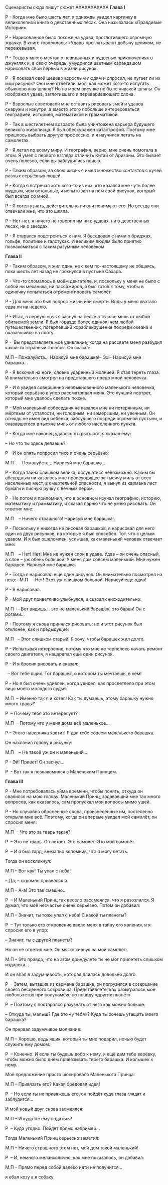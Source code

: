 Сценаристы сюда пишут сюжет
АХАХАХАХАХА
**Глава I**

Р - Когда мне было шесть лет, я однажды увидел картинку в великолепной книге о девственных лесах. Она называлась «Правдивые Истории».

Р - Нарисованное было похоже на удава, проглотившего огромную жвачку. В книге говорилось: «Удавы проглатывают добычу целиком, не пережевывая.

Р - Тогда я много мечтал о невиданных и чудесных приключениях в джунглях и, в свою очередь, умудрился цветным карандашом нарисовать свой первый в жизни рисунок.

Р - Я показал свой шедевр взрослым людям и спросил, не пугает ли их мой рисунок? Они мне ответили, мол, как может кого-то испугать обыкновенная шляпа? Но на моём рисунке не было никакой шляпы. Он изображал удава, заглотившего и переваривающего слона.

Р - Взрослые советовали мне оставить рисовать змей и удавов снаружи и изнутри, а вместо этого побольше интересоваться географией, историей, математикой и грамматикой.

Р - Так в шестилетнем возрасте была уничтожена карьера будущего великого живописца. Я был обескуражен катастрофой. Поэтому мне пришлось выбрать другую профессию, и я научился летать на самолетах.

Р - Я летал по всему миру. И география, верно, мне очень помогала в этом. Я умел с первого взгляда отличить Китай от Аризоны. Это бывает очень полезно, если вы заблудились ночью.

Р - Таким образом, за свою жизнь я имел множество контактов с кучей разных серьёзных людей.

Р - Когда я встречал хоть кого-то из них, кто казался мне чуть более мудрым, чем остальные, я испытывал на нём свой рисунок, который был всегда со мной.

Р - Я хотел узнать, действительно ли они понимают его. Но всегда они отвечали мне, что это шляпа.

Р - Нет-нет, я ничего не говорил им ни о удавах, ни о девственных лесах, ни о звездах.

Р - Я старался подстроиться к ним. Я беседовал с ними о бриджах, гольфе, политике и галстуках. И великим людям было приятно познакомиться с таким разумным человеком

**Глава II**

Р - Таким образом, я жил один, не с кем по-настоящему не общаясь, пока шесть лет назад не грохнулся в пустыне Сахара.

Р - Что-то сломалось в моём двигателе, и, поскольку у меня не было с собой ни механика, ни пассажиров, я был готов к тому, чтобы в одиночку попытаться отремонтировать самолёт.

Р - Для меня это был вопрос жизни или смерти. Воды у меня хватало едва ли на неделю.

Р - Итак, в первую ночь я заснул на песке в тысяче миль от любой обитаемой земли. Я был гораздо более одинок, чем любой путешественник, потерпевший кораблекрушение посреди океана и оказавшийся на плоту.

Р -  Вы представляете моё удивление, когда на рассвете меня разбудил какой-то странный голосок. Он сказал:

М.П – Пожалуйста… Нарисуй мне барашка!– Эх!– Нарисуй мне барашка…

Р - Я вскочил на ноги, словно ударенный молнией. Я стал тереть глаза. И внимательно смотрел на представшего предо мной человечка.

Р - И я увидел совершенно необыкновенного маленького человечка, который серьёзно в упор рассматривал меня. Это лучший портрет, который мне удалось сделать позже.

Р - Мой маленький собеседник не казался мне ни потерянным, ни мёртвым от усталости, ни голодным, ни замёрзшим, ни увечным. Он отнюдь не имел вид ребёнка, заблудшего посреди огромной пустыни, и оказавшегося в тысяче миль от любого населенного пункта.

Р - Когда мне наконец удалось открыть рот, я сказал ему:

– Но что ты здесь делаешь?

Р - И он опять попросил тихо и очень серьёзно:

М.П    – Пожалуйста… Нарисуй мне барашка…

Р - Когда тайна слишком велика, ослушаться невозможно. Каким бы абсурдным ни казалось мне происходящее за тысячу миль от всех населенных мест, в смертельной опасности, я вынул из кармана лист бумаги и писчую ручку с вечным пером.

Р - Но потом я припомнил, что в основном изучал географию, историю, математику и грамматику, и сказал парню что не умею рисовать. Он ответил мне:

М.П    – Ничего страшного! Нарисуй мне барашка!.

Р - Поскольку я никогда не рисовал барашков, я нарисовал для него один из двух рисунков, на которые я был способен. Тот, что с целым удавом. И я был ошеломлен, услышав, как маленький человек отвечает мне:

М.П    – Нет! Нет! Мне не нужен слон в удаве. Удав – он очень опасный, а слон – уж обень большой. У меня дом совсем маленький. Мне нужен барашек. Нарисуй мне барашка.

Р - Тогда я нарисовал ещё один рисунок. Он внимательно посмотрел на него:– М.П   - Нет! Этот уж слишком больной. Нарисуй еще один!

Р - Я нарисовал.

Р - Мой друг приветливо улыбнулся, и сказал снисходительно:

М.П   – Вот видишь… это не маленький барашек, это баран! Он с рогами…

Р - Поэтому я снова принялся рисовать: но и этот рисунок был отклонен, как и предыдущие:

М.П   – Этот слишком старый! Я хочу, чтобы барашек жил долго.

Р - Испытывая нетерпение, потому что мне не терпелось начать ремонт своего двигателя, я нацарапал ещё один рисунок.

Р - И я бросил рисовать и сказал:

  – Вот тебе ящик. Тот барашек, о котором ты мечтаешь, в нём!

Р - Но я был очень удивлен, когда увидел, как просветлело при этом лицо моего молодого судьи.

М.П  – Именно так я и хотел! Как ты думаешь, этому барашку нужно много травы?

Р  – Почему тебя это интересует?

М.П  – Потому что у меня дома всё маленькое…

Р – Этого наверняка хватит! Я дал тебе совсем маленького барашка.

Он наклонил голову к рисунку:

М.П    – Не такой уж он и маленький…

Р - Эй! Привет! Он заснул…

Р  - Вот так я познакомился с Маленьким Принцем.

**Глава III**

Р - Мне потребовалась уйма времени, чтобы понять, откуда он свалился на мою голову. Маленький Принц, задававший мне так много вопросов, как оказалось, сам пропускал мои вопросы мимо ушей.

Р - Но случайно оброненные слова, произнесённые им, постепенно открыли мне всё. Поэтому, когда он впервые увидел мой самолёт, он спросил меня:

М.П  – Что это за тварь такая?

Р  – Это не тварь. Он летает. Это самолёт. Это мой самолёт.

Р  – И я был горд, внезапно вспомнив, что я могу летать.

Тогда он воскликнул:

М.П – Вот как! Ты упал с неба!

– Да, – скромно признался я.

М.П – А-а! Это так смешно…

Р  – И Маленький Принц так весело рассмеялся, что я разозлился. Я думал, что моё несчастье очень серьёзно. Потом он добавил:

М.П – Значит, ты тоже упал с неба! С какой ты планеты?

Р  – Тут только его откровение ввело меня в тайну его явления, и я спросил его в упор:

– Значит, ты с другой планеты?

Но он не ответил мне. Он мягко кивнул на мой самолёт:

М.П – Это правда, что на этом дриндулете ты не мог прилететь слишком издалека…

И он впал в задумчивость, которая длилась довольно долго.

Р  – Затем, вытащив из кармана барашка, он погрузился в созерцание своего бесценного сокровища. Представляете, как разыгралось моё любопытство при полунамёке по поводу «других планет».

Р  – Поэтому я постарался разузнать от него как можно больше:

– Откуда ты, малыш? Где это «у тебя»? Куда ты хочешь утащить моего барашка?

Он прервал задумчивое молчание:

М.П – Хорошо, ведь ящик, который ты мне подарил, ночью будет служить ему домом.

Р  – Конечно. И если ты будешь добр к нему, я ещё дам тебе верёвку, чтобы можно было днём привязывать твоего барашка. И колышек к нему.

Моё предложение просто шокировало Маленького Принца:

М.П – Привязать его? Какая бредовая идея!

Р  – Но если ты не привяжешь его, он пойдёт куда глаза глядят и заблудится…

И мой новый друг снова засмеялся:

М.П – И куда же ему податься!

Р  – Куда угодно. Пойдёт прямо например…

Тогда Маленький Принц серьёзно заметил:

М.П – Ничего страшного этом нет, мой дом такой маленький!

Р  – И, немного меланхолично, как мне показалось, он добавил:

М.П – Прямо перед собой далеко идти не получится…


я ебал козу 
а я собаку